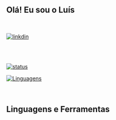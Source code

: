 ##

## Olá! Eu sou o Luís 

<br>

[![linkdin](https://img.shields.io/badge/LinkedIn-0077B5?style=for-the-badge&logo=linkedin&logoColor=white)](https://www.linkedin.com/in/lu%C3%ADs-fernando-trindade-8a1a66106/)


<br><br>

[![status](https://github-readme-stats.vercel.app/api?username=ProgRS&show_icons=true&theme=algolia&include_all_commits=true&count_private=true)](./README.md)

[![Linguagens](https://github-readme-stats.vercel.app/api/top-langs/?username=ProgRS&custom_title=Tecnologias)](https://github.com/ProgRS)
  
<br>
  <div>
  <h2 class="f4 mb-2 text-normal">Linguagens e Ferramentas</h2>
</div>
<br>








<!--
**ProgRS/ProgRS** is a ✨ _special_ ✨ repository because its `README.md` (this file) appears on your GitHub profile.

Here are some ideas to get you started:

- 🔭 I’m currently working on ...
- 🌱 I’m currently learning ...
- 👯 I’m looking to collaborate on ...
- 🤔 I’m looking for help with ...
- 💬 Ask me about ...
- 📫 How to reach me: ...
- 😄 Pronouns: ...
- ⚡ Fun fact: ...
-->
